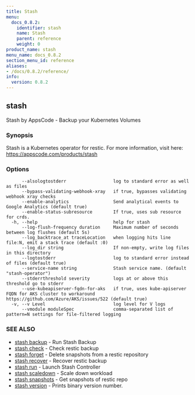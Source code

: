 ```yaml
---
title: Stash
menu:
  docs_0.8.2:
    identifier: stash
    name: Stash
    parent: reference
    weight: 0
product_name: stash
menu_name: docs_0.8.2
section_menu_id: reference
aliases:
- /docs/0.8.2/reference/
info:
  version: 0.8.2
---
```


## stash

Stash by AppsCode - Backup your Kubernetes Volumes

### Synopsis

Stash is a Kubernetes operator for restic. For more information, visit here: https://appscode.com/products/stash

### Options

```
      --alsologtostderr                  log to standard error as well as files
      --bypass-validating-webhook-xray   if true, bypasses validating webhook xray checks
      --enable-analytics                 Send analytical events to Google Analytics (default true)
      --enable-status-subresource        If true, uses sub resource for crds.
  -h, --help                             help for stash
      --log-flush-frequency duration     Maximum number of seconds between log flushes (default 5s)
      --log_backtrace_at traceLocation   when logging hits line file:N, emit a stack trace (default :0)
      --log_dir string                   If non-empty, write log files in this directory
      --logtostderr                      log to standard error instead of files (default true)
      --service-name string              Stash service name. (default "stash-operator")
      --stderrthreshold severity         logs at or above this threshold go to stderr
      --use-kubeapiserver-fqdn-for-aks   if true, uses kube-apiserver FQDN for AKS cluster to workaround https://github.com/Azure/AKS/issues/522 (default true)
  -v, --v Level                          log level for V logs
      --vmodule moduleSpec               comma-separated list of pattern=N settings for file-filtered logging
```

### SEE ALSO

* [stash backup](/docs/0.8.2/reference/stash_backup)	 - Run Stash Backup
* [stash check](/docs/0.8.2/reference/stash_check)	 - Check restic backup
* [stash forget](/docs/0.8.2/reference/stash_forget)	 - Delete snapshots from a restic repository
* [stash recover](/docs/0.8.2/reference/stash_recover)	 - Recover restic backup
* [stash run](/docs/0.8.2/reference/stash_run)	 - Launch Stash Controller
* [stash scaledown](/docs/0.8.2/reference/stash_scaledown)	 - Scale down workload
* [stash snapshots](/docs/0.8.2/reference/stash_snapshots)	 - Get snapshots of restic repo
* [stash version](/docs/0.8.2/reference/stash_version)	 - Prints binary version number.

